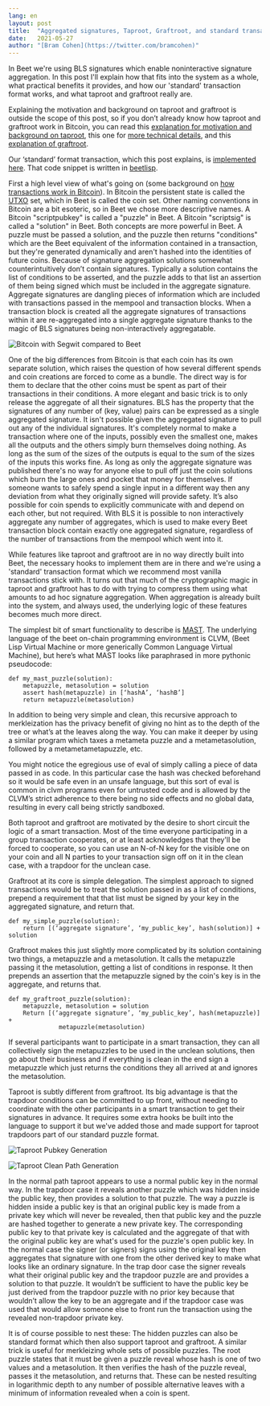 ```yaml
---
lang: en
layout: post
title:  "Aggregated signatures, Taproot, Graftroot, and standard transactions"
date:   2021-05-27
author: "[Bram Cohen](https://twitter.com/bramcohen)"
---
```


In Beet we're using BLS signatures which enable noninteractive signature aggregation. In this post I'll explain how that fits into the system as a whole, what practical benefits it provides, and how our 'standard' transaction format works, and what taproot and graftroot really are.

Explaining the motivation and background on taproot and graftroot is outside the scope of this post, so if you don’t already know how taproot and graftroot work in Bitcoin, you can read this [explanation for motivation and background on taproot](https://lists.linuxfoundation.org/pipermail/bitcoin-dev/2018-January/015614.html), this one for [more technical details](https://github.com/bitcoin/bips/blob/master/bip-0341.mediawiki), and this [explanation of graftroot](https://lists.linuxfoundation.org/pipermail/bitcoin-dev/2018-February/015700.html).

Our ‘standard’ format transaction, which this post explains, is [implemented here](https://github.com/Beet-Network/beet-blockchain/blob/main/beet/wallet/puzzles/p2_delegated_puzzle_or_hidden_puzzle.clvm). That code snippet is written in [beetlisp](https://beetlisp.com).

First a high level view of what's going on (some background on [how transactions work in Bitcoin](https://en.bitcoin.it/wiki/Transaction)). In Bitcoin the persistent state is called the [UTXO](https://river.com/learn/terms/u/unspent-transaction-output-utxo/) set, which in Beet is called the coin set. Other naming conventions in Bitcoin are a bit esoteric, so in Beet we chose more descriptive names.  A Bitcoin "scriptpubkey" is called a "puzzle" in Beet.   A Bitcoin "scriptsig" is called a "solution" in Beet.  Both concepts are more powerful in Beet.  A puzzle must be passed a solution, and the puzzle then returns "conditions" which are the Beet equivalent of the information contained in a transaction, but they're generated dynamically and aren't hashed into the identities of future coins. Because of signature aggregation solutions somewhat counterintuitively don’t contain signatures. Typically a solution contains the list of conditions to be asserted, and the puzzle adds to that list an assertion of them being signed which must be included in the aggregate signature. Aggregate signatures are dangling pieces of information which are included with transactions passed in the mempool and transaction blocks. When a transaction block is created all the aggregate signatures of transactions within it are re-aggregated into a single aggregate signature thanks to the magic of BLS signatures being non-interactively aggregatable.

![Bitcoin with Segwit compared to Beet](/assets/blog/Bitcoin-with-segwit.png "Bitcoin with Segwit compared to Beet")

One of the big differences from Bitcoin is that each coin has its own separate solution, which raises the question of how several different spends and coin creations are forced to come as a bundle. The direct way is for them to declare that the other coins must be spent as part of their transactions in their conditions. A more elegant and basic trick is to only release the aggregate of all their signatures. BLS has the property that the signatures of any number of (key, value) pairs can be expressed as a single aggregated signature. It isn't possible given the aggregated signature to pull out any of the individual signatures. It's completely normal to make a transaction where one of the inputs, possibly even the smallest one, makes all the outputs and the others simply burn themselves doing nothing. As long as the sum of the sizes of the outputs is equal to the sum of the sizes of the inputs this works fine. As long as only the aggregate signature was published there's no way for anyone else to pull off just the coin solutions which burn the large ones and pocket that money for themselves. If someone wants to safely spend a single input in a different way then any deviation from what they originally signed will provide safety. It’s also possible for coin spends to explicitly communicate with and depend on each other, but not required. With BLS it is possible to non interactively aggregate any number of aggregates, which is used to make every Beet transaction block contain exactly one aggregated signature, regardless of the number of transactions from the mempool which went into it.

While features like taproot and graftroot are in no way directly built into Beet, the necessary hooks to implement them are in there and we're using a 'standard' transaction format which we recommend most vanilla transactions stick with. It turns out that much of the cryptographic magic in taproot and graftroot has to do with trying to compress them using what amounts to ad hoc signature aggregation. When aggregation is already built into the system, and always used, the underlying logic of these features becomes much more direct.

The simplest bit of smart functionality to describe is [MAST](https://bitcoinops.org/en/topics/mast/). The underlying language of the beet on-chain programming environment is CLVM, (Beet Lisp Virtual Machine or more generically Common Language Virtual Machine), but here’s what MAST looks like paraphrased in more pythonic pseudocode:

    def my_mast_puzzle(solution):
	    metapuzzle, metasolution = solution
	    assert hash(metapuzzle) in [‘hashA’, ‘hashB’]
	    return metapuzzle(metasolution)

In addition to being very simple and clean, this recursive approach to merkleization has the privacy benefit of giving no hint as to the depth of the tree or what’s at the leaves along the way. You can make it deeper by using a similar program which taxes a metameta puzzle and a metametasolution, followed by a metametametapuzzle, etc.

You might notice the egregious use of eval of simply calling a piece of data passed in as code. In this particular case the hash was checked beforehand so it would be safe even in an unsafe language, but this sort of eval is common in clvm programs even for untrusted code and is allowed by the CLVM’s strict adherence to there being no side effects and no global data, resulting in every call being strictly sandboxed.

Both taproot and graftroot are motivated by the desire to short circuit the logic of a smart transaction. Most of the time everyone participating in a group transaction cooperates, or at least acknowledges that they'll be forced to cooperate, so you can use an N-of-N key for the visible one on your coin and all N parties to your transaction sign off on it in the clean case, with a trapdoor for the unclean case.

Graftroot at its core is simple delegation. The simplest approach to signed transactions would be to treat the solution passed in as a list of conditions, prepend a requirement that that list must be signed by your key in the aggregated signature, and return that.

    def my_simple_puzzle(solution):
	    return [(‘aggregate signature’, ‘my_public_key’, hash(solution)] + solution

Graftroot makes this just slightly more complicated by its solution containing two things, a metapuzzle and a metasolution. It calls the metapuzzle passing it the metasolution, getting a list of conditions in response. It then prepends an assertion that the metapuzzle signed by the coin's key is in the aggregate, and returns that.

    def my_graftroot_puzzle(solution):
	    metapuzzle, metasolution = solution
	    Return [(‘aggregate signature’, ‘my_public_key’, hash(metapuzzle)] +
                  metapuzzle(metasolution)

If several participants want to participate in a smart transaction, they can all collectively sign the metapuzzles to be used in the unclean solutions, then go about their business and if everything is clean in the end sign a metapuzzle which just returns the conditions they all arrived at and ignores the metasolution.

Taproot is subtly different from graftroot. Its big advantage is that the trapdoor conditions can be committed to up front, without needing to coordinate with the other participants in a smart transaction to get their signatures in advance. It requires some extra hooks be built into the language to support it but we've added those and made support for taproot trapdoors part of our standard puzzle format.

![Taproot Pubkey Generation](/assets/blog/Taproot-Pub-Key-Generation.png "Taproot Pubkey Generation")

![Taproot Clean Path Generation](/assets/blog/Taproot-Clean-Path-Generation.png "Taproot Clean Path Generation")

In the normal path taproot appears to use a normal public key in the normal way. In the trapdoor case it reveals another puzzle which was hidden inside the public key, then provides a solution to that puzzle. The way a puzzle is hidden inside a public key is that an original public key is made from a private key which will never be revealed, then that public key and the puzzle are hashed together to generate a new private key. The corresponding public key to that private key is calculated and the aggregate of that with the original public key are what's used for the puzzle's open public key. In the normal case the signer (or signers) signs using the original key then aggregates that signature with one from the other derived key to make what looks like an ordinary signature. In the trap door case the signer reveals what their original public key and the trapdoor puzzle are and provides a solution to that puzzle. It wouldn’t be sufficient to have the public key be just derived from the trapdoor puzzle with no prior key because that wouldn’t allow the key to be an aggregate and if the trapdoor case was used that would allow someone else to front run the transaction using the revealed non-trapdoor private key.

It is of course possible to nest these: The hidden puzzles can also be standard format which then also support taproot and graftroot. A similar trick is useful for merkleizing whole sets of possible puzzles. The root puzzle states that it must be given a puzzle reveal whose hash is one of two values and a metasolution. It then verifies the hash of the puzzle reveal, passes it the metasolution, and returns that. These can be nested resulting in logarithmic depth to any number of possible alternative leaves with a minimum of information revealed when a coin is spent.
